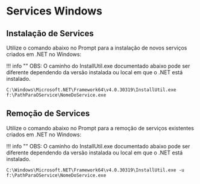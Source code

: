 # Services Windows

## Instalação de Services

Utilize o comando abaixo no Prompt para a instalação de novos serviços criados em .NET no Windows:

!!! info ""
	OBS: O caminho do InstallUtil.exe documentado abaixo pode ser diferente dependendo da versão instalada ou local em que o .NET está instalado.

```
C:\Windows\Microsoft.NET\Framework64\v4.0.30319\InstallUtil.exe f:\PathParaOService\NomeDoService.exe
```

## Remoção de Services

Utilize o comando abaixo no Prompt para a remoção de serviços existentes criados em .NET no Windows:

!!! info ""
	OBS: O caminho do InstallUtil.exe documentado abaixo pode ser diferente dependendo da versão instalada ou local em que o .NET está instalado.	

```
C:\Windows\Microsoft.NET\Framework64\v4.0.30319\InstallUtil.exe -u f:\PathParaOService\NomeDoService.exe
```
